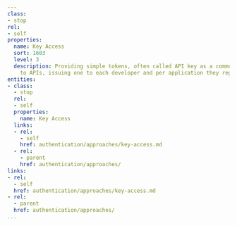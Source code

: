 ```yaml
---
class:
- stop
rel:
- self
properties:
  name: Key Access
  sort: 1603
  level: 3
  description: Providing simple tokens, often called API key as a common way to access
    to APIs, issuing one to each developer and per application they register.
entities:
- class:
  - stop
  rel:
  - self
  properties:
    name: Key Access
  links:
  - rel:
    - self
    href: authentication/approaches/key-access.md
  - rel:
    - parent
    href: authentication/approaches/
links:
- rel:
  - self
  href: authentication/approaches/key-access.md
- rel:
  - parent
  href: authentication/approaches/
...
```


